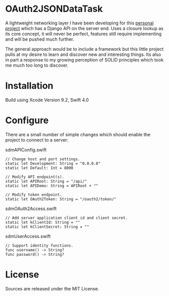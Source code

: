 # OAuth2JSONDataTask
A lightweight networking layer I have been developing for this [personal project](https://vimeo.com/209930522) which has a Django API on the server end. Uses a closure lookup as its core concept, it will never be perfect, features still require implementing and will be pushed much further.

The general approach would be to include a framework but this little project pulls at my desire to learn and discover new and interesting things. Its also in part a response to my growing perception of SOLID principles which took me much too long to discover.

# Installation
Build using Xcode Version 9.2, Swift 4.0

# Configure
There are a small number of simple changes which should enable the project to connect to a server:

sdmAPIConfig.swift
```
// Change host and port settings.
static let Development: String = "0.0.0.0"
static let Default: Int = 8000
```

```
// Modify API endpoint(s).
static let APIRoot: String = "/api/"
static let APIDemo: String = APIRoot + ""

// Modify token endpoint.
static let OAuth2Token: String = "/oauth2/token/"
```

sdmOAuth2Access.swift
```
// Add server application client id and client secret.
static let kClientId: String = ""
static let kClientSecret: String = ""
```

sdmUserAccess.swift
```
// Support identity functions.
func username() -> String?
func password() -> String?
```

# License
Sources are released under the MIT License.
